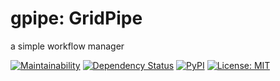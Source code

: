 # gpipe: GridPipe
a simple workflow manager

[![Maintainability](https://api.codeclimate.com/v1/badges/8a3baf89c18be6303b77/maintainability)](https://codeclimate.com/github/east301/gpipe/maintainability)
[![Dependency Status](https://www.versioneye.com/user/projects/5a9276860fb24f05fe0962cb/badge.svg?style=flat)](https://www.versioneye.com/user/projects/5a9276860fb24f05fe0962cb)
[![PyPI](https://img.shields.io/pypi/v/gpipe.svg)](https://pypi.python.org/pypi/gpipe)
[![License: MIT](https://img.shields.io/badge/License-MIT-yellow.svg)](https://github.com/east301/gpipe/blob/master/LICENSE)
